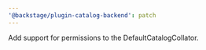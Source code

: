 ```yaml
---
'@backstage/plugin-catalog-backend': patch
---
```


Add support for permissions to the DefaultCatalogCollator.

